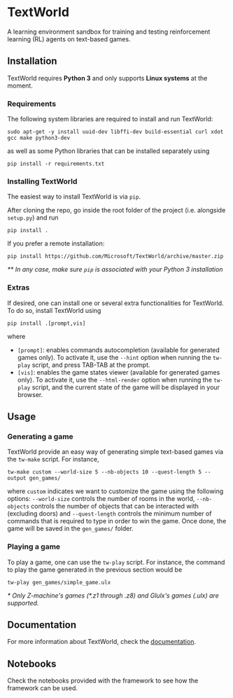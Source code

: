 # TextWorld
A learning environment sandbox for training and testing reinforcement learning (RL) agents on text-based games.

## Installation

TextWorld requires __Python 3__ and only supports __Linux systems__ at the moment.

### Requirements

The following system libraries are required to install and run TextWorld:
```
sudo apt-get -y install uuid-dev libffi-dev build-essential curl xdot gcc make python3-dev
```
as well as some Python libraries that can be installed separately using
```
pip install -r requirements.txt
```

### Installing TextWorld

The easiest way to install TextWorld is via `pip`.

After cloning the repo, go inside the root folder of the project (i.e. alongside `setup.py`) and run
```
pip install .
```
If you prefer a remote installation:
```
pip install https://github.com/Microsoft/TextWorld/archive/master.zip
```
_** In any case, make sure `pip` is associated with your Python 3 installation_

### Extras
If desired, one can install one or several extra functionalities for TextWorld. To do so, install TextWorld using
```
pip install .[prompt,vis]
```
where

- `[prompt]`: enables commands autocompletion (available for generated games only). To activate it, use the `--hint` option when running the `tw-play` script, and press TAB-TAB at the prompt.
- `[vis]`: enables the game states viewer (available for generated games only). To activate it, use the `--html-render` option when running the `tw-play` script, and the current state of the game will be displayed in your browser.


## Usage

### Generating a game

TextWorld provide an easy way of generating simple text-based games via the `tw-make` script. For instance,

```
tw-make custom --world-size 5 --nb-objects 10 --quest-length 5 --output gen_games/
```
where `custom` indicates we want to customize the game using the following options: `--world-size` controls the number of rooms in the world, `--nb-objects` controls the number of objects that can be interacted with (excluding doors) and `--quest-length` controls the minimum number of commands that is required to type in order to win the game. Once done, the game will be saved in the `gen_games/` folder.


### Playing a game

To play a game, one can use the `tw-play` script. For instance, the command to play the game generated in the previous section would be

```
tw-play gen_games/simple_game.ulx
```

_* Only Z-machine's games (*.z1 through *.z8) and Glulx's games (*.ulx) are supported._


## Documentation
For more information about TextWorld, check the [documentation](https://aka.ms/textworld-docs).

## Notebooks
Check the notebooks provided with the framework to see how the framework can be used.
